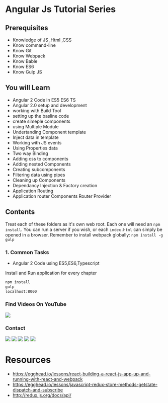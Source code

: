 # Angular Js Tutorial Series 

## Prerequisites

- Knowledge of JS ,Html ,CSS
- Know command-line
- Know Git
- Know Webpack
- Know Bable 
- Know ES6 
- Know Gulp JS

## You will Learn

- Angular 2 Code in ES5 ES6 TS 
- Angular 2.0 setup and development
- working with Build Tool
- setting up the basline code 
- create simeple components
- using Multiple Module 
- Undertanding Component template 
- Inject data in template
- Working with JS events 
- Using Properties data 
- Two way Binding 
- Adding css to components
- Adding nested Components 
- Creating subcomponents 
- Filtering data using pipes 
- Cleaning up Components 
- Dependancy Injection & Factory creation 
- Application Routing 
- Application router Components Router Provider  

## Contents

Treat each of these folders as it's own web root. Each one will need an `npm install`. You can run a server if you wish, or each `index.html` can simply be opened in a browser. Remember to install webpack globally: `npm install -g gulp`



### 1. Common Tasks
 - Angular 2 Code using ES5,ES6,Typescript

Install and Run application for every chapter

```sh
npm install
gulp
localhost:8000
```
### Find Videos On YouTube

[<img src="http://www.philau.edu/fye/youtube_logo-square_small.jpg" />](https://twitter.com/tkssharma)


### Contact
[<img src="https://s3-us-west-2.amazonaws.com/martinsocial/MARTIN2.png" />](http://gennexttraining.herokuapp.com/)
[<img src="https://s3-us-west-2.amazonaws.com/martinsocial/github.png" />](https://github.com/tkssharma)
[<img src="https://s3-us-west-2.amazonaws.com/martinsocial/mail.png" />](mailto:tarun.softengg@gmail.com)
[<img src="https://s3-us-west-2.amazonaws.com/martinsocial/linkedin.png" />](https://www.linkedin.com/in/tkssharma)
[<img src="https://s3-us-west-2.amazonaws.com/martinsocial/twitter.png" />](https://twitter.com/tkssharma)


# Resources

- https://egghead.io/lessons/react-building-a-react-js-app-up-and-running-with-react-and-webpack
- https://egghead.io/lessons/javascript-redux-store-methods-getstate-dispatch-and-subscribe
- http://redux.js.org/docs/api/
